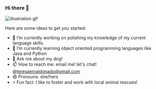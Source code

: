 ### Hi there 👋

![illustration gif](https://media.giphy.com/media/7IOgFtHAoFFGta00A2/giphy.gif)

Here are some ideas to get you started:

- 🔭 I’m currently working on polishing my knowledge of my current language skills.
- 🌱 I’m currently learning object oriented programming languages like Java and Python
- 💬 Ask me about my dog!
- 📫 How to reach me: email me! let's chat! @teresaemaldonado@gmail.com
- 😄 Pronouns: she/hers
- ⚡ Fun fact: I like to foster and work with local animal rescues! 

